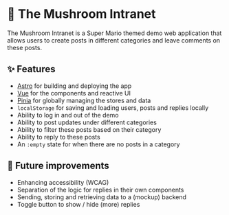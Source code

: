 # 🍄 The Mushroom Intranet

The Mushroom Intranet is a Super Mario themed demo web application that allows users to create posts in different categories and leave comments on these posts.

## ✨ Features

- [Astro](https://astro.build/) for building and deploying the app
- [Vue](https://vuejs.org/) for the components and reactive UI
- [Pinia](https://pinia.vuejs.org/) for globally managing the stores and data
- `localStorage` for saving and loading users, posts and replies locally
- Ability to log in and out of the demo
- Ability to post updates under different categories
- Ability to filter these posts based on their category
- Ability to reply to these posts
- An `:empty` state for when there are no posts in a category

## 🚀 Future improvements

- Enhancing accessibility (WCAG)
- Separation of the logic for replies in their own components
- Sending, storing and retrieving data to a (mockup) backend
- Toggle button to show / hide (more) replies
